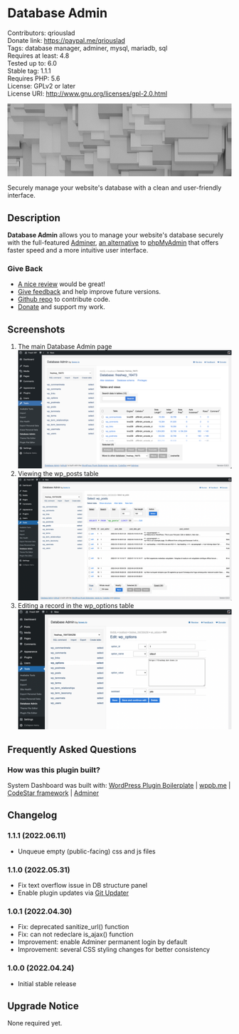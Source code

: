 # Database Admin

Contributors: qriouslad  
Donate link: https://paypal.me/qriouslad  
Tags: database manager, adminer, mysql, mariadb, sql  
Requires at least: 4.8  
Tested up to: 6.0  
Stable tag: 1.1.1  
Requires PHP: 5.6  
License: GPLv2 or later  
License URI: http://www.gnu.org/licenses/gpl-2.0.html

![](.wordpress-org/banner-772x250.png)

Securely manage your website's database with a clean and user-friendly interface.

## Description

**Database Admin** allows you to manage your website's database securely with the full-featured [Adminer](https://www.adminer.org/), [an alternative](https://www.adminer.org/en/phpmyadmin/) to [phpMyAdmin](https://www.phpmyadmin.net/) that offers faster speed and a more intuitive user interface. 

### Give Back

* [A nice review](https://wordpress.org/plugins/database-admin/#reviews) would be great!
* [Give feedback](https://wordpress.org/support/plugin/database-admin/) and help improve future versions.
* [Github repo](https://github.com/qriouslad/database-admin) to contribute code.
* [Donate](https://paypal.me/qriouslad) and support my work.

## Screenshots

1. The main Database Admin page
   ![The main Database Admin page](.wordpress-org/screenshot-1.png)
2. Viewing the wp_posts table
   ![Viewing the wp_posts table](.wordpress-org/screenshot-2.png)
3. Editing a record in the wp_options table
   ![Editing a record in the wp_options table](.wordpress-org/screenshot-3.png)

## Frequently Asked Questions

### How was this plugin built?

System Dashboard was built with: [WordPress Plugin Boilerplate](https://github.com/devinvinson/WordPress-Plugin-Boilerplate/) | [wppb.me](https://wppb.me/) | [CodeStar framework](https://github.com/Codestar/codestar-framework) | [Adminer](https://www.adminer.org/)

## Changelog

### 1.1.1 (2022.06.11)

* Unqueue empty (public-facing) css and js files

### 1.1.0 (2022.05.31)

* Fix text overflow issue in DB structure panel
* Enable plugin updates via [Git Updater](https://github.com/afragen/git-updater)

### 1.0.1 (2022.04.30)

* Fix: deprecated sanitize_url() function
* Fix: can not redeclare is_ajax() function
* Improvement: enable Adminer permanent login by default
* Improvement: several CSS styling changes for better consistency

### 1.0.0 (2022.04.24)

* Initial stable release

## Upgrade Notice

None required yet.